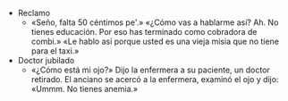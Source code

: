 - Reclamo
	- «Seño, falta 50 céntimos pe'.»
	  «¿Cómo vas a hablarme así? Ah. No tienes educación. Por eso has terminado como cobradora de combi.»
	  «Le hablo así porque usted es una vieja misia que no tiene para el taxi.»
- Doctor jubilado
	- «¿Cómo está mi ojo?» 
	  Dijo la enfermera a su paciente, un doctor retirado.
	  El anciano se acercó a la enfermera, examinó el ojo y dijo:
	  «Ummm. No tienes anemia.»